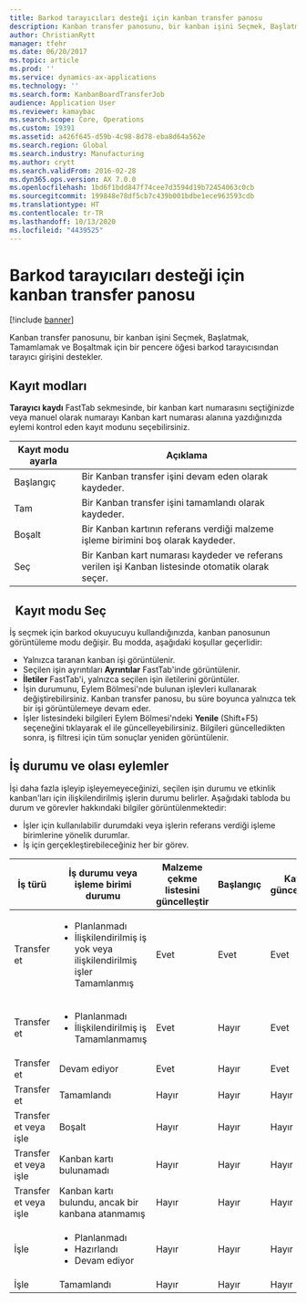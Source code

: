```yaml
---
title: Barkod tarayıcıları desteği için kanban transfer panosu
description: Kanban transfer panosunu, bir kanban işini Seçmek, Başlatmak, Tamamlamak ve Boşaltmak için bir pencere öğesi barkod tarayıcısından tarayıcı girişini destekler.
author: ChristianRytt
manager: tfehr
ms.date: 06/20/2017
ms.topic: article
ms.prod: ''
ms.service: dynamics-ax-applications
ms.technology: ''
ms.search.form: KanbanBoardTransferJob
audience: Application User
ms.reviewer: kamaybac
ms.search.scope: Core, Operations
ms.custom: 19391
ms.assetid: a426f645-d59b-4c98-8d78-eba8d64a562e
ms.search.region: Global
ms.search.industry: Manufacturing
ms.author: crytt
ms.search.validFrom: 2016-02-28
ms.dyn365.ops.version: AX 7.0.0
ms.openlocfilehash: 1bd6f1bdd847f74cee7d3594d19b72454063c0cb
ms.sourcegitcommit: 199848e78df5cb7c439b001bdbe1ece963593cdb
ms.translationtype: HT
ms.contentlocale: tr-TR
ms.lasthandoff: 10/13/2020
ms.locfileid: "4439525"
---
```

# <a name="kanban-transfer-board-support-for-barcode-scanners"></a>Barkod tarayıcıları desteği için kanban transfer panosu

[!include [banner](../includes/banner.md)]

Kanban transfer panosunu, bir kanban işini Seçmek, Başlatmak, Tamamlamak ve Boşaltmak için bir pencere öğesi barkod tarayıcısından tarayıcı girişini destekler.

<a name="registration-modes"></a>Kayıt modları
------------------

**Tarayıcı kaydı** FastTab sekmesinde, bir kanban kart numarasını seçtiğinizde veya manuel olarak numarayı Kanban kart numarası alanına yazdığınızda eylemi kontrol eden kayıt modunu seçebilirsiniz.

| Kayıt modu ayarla | Açıklama                                                                                     |
|-----------------------|-------------------------------------------------------------------------------------------------|
| Başlangıç                 | Bir Kanban transfer işini devam eden olarak kaydeder.                                                 |
| Tam              | Bir Kanban transfer işini tamamlandı olarak kaydeder.                                                   |
| Boşalt                 | Bir Kanban kartının referans verdiği malzeme işleme birimini boş olarak kaydeder.              |
| Seç                | Bir Kanban kart numarası kaydeder ve referans verilen işi Kanban listesinde otomatik olarak seçer. |

 
Kayıt modu Seç
------------------------

İş seçmek için barkod okuyucuyu kullandığınızda, kanban panosunun görüntüleme modu değişir. Bu modda, aşağıdaki koşullar geçerlidir:

-   Yalnızca taranan kanban işi görüntülenir.
-   Seçilen işin ayrıntıları **Ayrıntılar** FastTab'inde görüntülenir.
-   **İletiler** FastTab'i, yalnızca seçilen işin iletilerini görüntüler.
-   İşin durumunu, Eylem Bölmesi'nde bulunan işlevleri kullanarak değiştirebilirsiniz. Kanban transfer panosu, bu süre boyunca yalnızca tek bir işi görüntülemeye devam eder.
-   İşler listesindeki bilgileri Eylem Bölmesi'ndeki **Yenile** (Shift+F5) seçeneğini tıklayarak el ile güncelleyebilirsiniz. Bilgileri güncelledikten sonra, iş filtresi için tüm sonuçlar yeniden görüntülenir.

## <a name="job-status-and-possible-actions"></a>İş durumu ve olası eylemler
İşi daha fazla işleyip işleyemeyeceğinizi, seçilen işin durumu ve etkinlik kanban'ları için ilişkilendirilmiş işlerin durumu belirler. Aşağıdaki tabloda bu durum ve görevler hakkındaki bilgiler görüntülenmektedir:
-   İşler için kullanılabilir durumdaki veya işlerin referans verdiği işleme birimlerine yönelik durumlar.
-   İş için gerçekleştirebileceğiniz her bir görev.

<table>
<colgroup>
<col width="12%" />
<col width="12%" />
<col width="12%" />
<col width="12%" />
<col width="12%" />
<col width="12%" />
<col width="12%" />
<col width="12%" />
</colgroup>
<thead>
<tr class="header">
<th>İş türü</th>
<th>İş durumu veya işleme birimi durumu</th>
<th>Malzeme çekme listesini güncelleştir</th>
<th>Başlangıç</th>
<th>Kaydı güncelleştir</th>
<th>Tam</th>
<th>Boşalt</th>
<th>Olay kanbanları oluştur</th>
</tr>
</thead>
<tbody>
<tr class="odd">
<td>Transfer et</td>
<td><ul>
<li>Planlanmadı</li>
<li>İlişkilendirilmiş iş yok veya ilişkilendirilmiş işler Tamamlanmış</li>
</ul></td>
<td>Evet</td>
<td>Evet</td>
<td>Evet</td>
<td>Evet</td>
<td>Hayır</td>
<td>Evet</td>
</tr>
<tr class="even">
<td>Transfer et</td>
<td><ul>
<li>Planlanmadı</li>
<li>İlişkilendirilmiş iş Tamamlanmamış</li>
</ul></td>
<td>Evet</td>
<td>Hayır</td>
<td>Evet</td>
<td>Hayır</td>
<td>Hayır</td>
<td>Hayır</td>
</tr>
<tr class="odd">
<td>Transfer et</td>
<td>Devam ediyor</td>
<td>Evet</td>
<td>Hayır</td>
<td>Evet</td>
<td>Evet</td>
<td>Hayır</td>
<td>Hayır</td>
</tr>
<tr class="even">
<td>Transfer et</td>
<td>Tamamlandı</td>
<td>Hayır</td>
<td>Hayır</td>
<td>Hayır</td>
<td>Hayır</td>
<td>Evet</td>
<td>Hayır</td>
</tr>
<tr class="odd">
<td>Transfer et veya işle</td>
<td>Boşalt</td>
<td>Hayır</td>
<td>Hayır</td>
<td>Hayır</td>
<td>Hayır</td>
<td>Hayır</td>
<td>Hayır</td>
</tr>
<tr class="even">
<td>Transfer et veya işle</td>
<td>Kanban kartı bulunamadı</td>
<td>Hayır</td>
<td>Hayır</td>
<td>Hayır</td>
<td>Hayır</td>
<td>Hayır</td>
<td>Hayır</td>
</tr>
<tr class="odd">
<td>Transfer et veya işle</td>
<td>Kanban kartı bulundu, ancak bir kanbana atanmamış</td>
<td>Hayır</td>
<td>Hayır</td>
<td>Hayır</td>
<td>Hayır</td>
<td>Hayır</td>
<td>Hayır</td>
</tr>
<tr class="even">
<td>İşle</td>
<td><ul>
<li>Planlanmadı</li>
<li>Hazırlandı</li>
<li>Devam ediyor</li>
</ul></td>
<td>Hayır</td>
<td>Hayır</td>
<td>Hayır</td>
<td>Hayır</td>
<td>Hayır</td>
<td>Hayır</td>
</tr>
<tr class="odd">
<td>İşle</td>
<td>Tamamlandı</td>
<td>Hayır</td>
<td>Hayır</td>
<td>Hayır</td>
<td>Hayır</td>
<td>Hayır</td>
<td>Hayır</td>
</tr>
</tbody>
</table>





